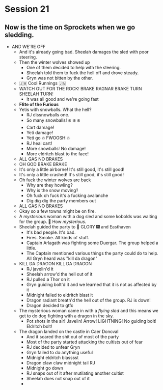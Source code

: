 # Session 21
## Now is the time on Sprockets when we go sledding.
* AND WE'RE OFF
	* And it's already going bad. Sheelah damages the sled with poor steering.
	* Then the winter wolves showed up
		* One of them decided to help with the steering.
		* Sheelah told them to fuck the hell off and drove steady.
		* Gryn was not bitten by the other.
	* :jamaica: Cool Runnings :jamaica:
	* WATCH OUT FOR THE ROCK! BRAKE RAGNAR BRAKE TURN SHEELAH TURN!
		* It was all good and we're going fast
	* **F8te of the Furious**
	* Yetis with snowballs. What the hell?
		* RJ dissnowballs one.
		* So many snowballs! :snowflake: :snowflake: :snowflake: 
		* Cart damage!
		* Yeti damage!
		* Yeti go :fire: FWOOSH :fire:
		* RJ heal cart!
		* More snowballs! No damage!
		* More eldritch blast to the face!
	* ALL GAS NO BRAKES
	* OH GOD BRAKE BRAKE
	* It's only a little airborne! It's still good, it's still good!
	* It's only a little crashed! It's still good, it's still good!
	* Oh fuck the winter wolves are back
		* Why are they howling?
		* Why is the snow moving?
		* Oh fuck oh fuck it's a fucking avalanche
		* Dig dig dig the party members out
	* ALL GAS NO BRAKES
	* Okay so a few towns might be on fire.
	* A _mysterious_ woman with a dog sled and some kobolds was waiting for the group. :thinking: How _mysterious_.
	* Sheelah guided the party to :sparkler: GLORY :fireworks: and Easthaven
		* It's bad people. It's bad.
		* Fires. Smoke. All kinds of stuff.
		* Captain Arlagath was fighting some Duergar. The group helped a little.
		* The Captain mentioned various things the party could do to help. All Gryn heard was "kill da dragon"
	* KILL DA DRAGON KILL DA DRAGON
		* RJ javelin'd it
		* Sheelah arrow'd the hell out of it
		* RJ pulled a Thor on it
		* Gryn guiding bolt'd it and we learned that it is not as affected by it
		* Midnight failed to eldritch blast it
		* Dragon radiant breath'd the hell out of the group. RJ is down!
		* Dragon decided to gtfo
	* The mysterious woman came in with a _flying sled_ and this means we get to do dog fighting with a dragon in the sky.
		* Pot shots in the air! Javelin! Arrow! LIGHTNING! No guiding bolt! Eldritch bolt!
	* The dragon landed on the castle in Caer Donoval
		* And it scared the shit out of most of the party
		* Most of the party started attacking the cultists out of fear
		* RJ decided to unfear Gryn
		* Gryn failed to do anything useful
		* Midnight eldritch blasssst
		* Dragon claw claw midnight tail RJ
		* Midnight go down
		* RJ snaps out of it after mutilating another cultist
		* Sheelah does not snap out of it
		* 
<!--stackedit_data:
eyJoaXN0b3J5IjpbLTIwNjE0NTk4ODIsLTQxNzYzODM5OCwtMT
A5NjQ2MjQyNiwxNjgwNzA0NDgsMTEyOTU2OTE2MSwtMjY3MDUy
MTc0LDU4NjcxNDc0MiwtMTAxMzMyODI4LDg4OTI0NDQ2OCwyMD
E5MDk2NDY4LDEyODkwNTY2OTUsMTk5Mjc4Mzk3NiwtMTIwMjU0
NzU1MSwtMTAwMDcyNzE4OSwtNDM3MjY5MzE1LC02NDAzMzI1OT
MsOTE1NDE0NDAyLDU1NjY0MDg5LC0yMDY0MzE2ODA4XX0=
-->